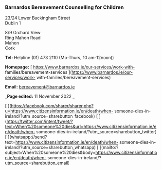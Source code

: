 ###  Barnardos Bereavement Counselling for Children

23/24 Lower Buckingham Street  
Dublin 1  
  
8/9 Orchard View  
Ring Mahon Road  
Mahon  
Cork

**Tel:** Helpline (01) 473 2110 (Mo-Thurs, 10 am-12noon))

**Homepage:** [ https://www.barnardos.ie/our-services/work-with-
families/bereavement-services ](https://www.barnardos.ie/our-services/work-
with-families/bereavement-services)

**Email:** [ bereavement@barnardos.ie ](mailto:bereavement@barnardos.ie)

_**Page edited:** 11 November 2022 _

[
](https://facebook.com/sharer/sharer.php?u=https://www.citizensinformation.ie/en/death/when-
someone-dies-in-ireland/?utm_source=sharebutton_facebook) [
](https://twitter.com/intent/tweet/?text=When%20someone%20dies&url=https://www.citizensinformation.ie/en/death/when-
someone-dies-in-ireland/?utm_source=sharebutton_twitter) [
](whatsapp://send?text=https://www.citizensinformation.ie/en/death/when-
someone-dies-in-ireland/?utm_source=sharebutton_whatsapp) [
](mailto:?subject=When%20someone%20dies&body=https://www.citizensinformation.ie/en/death/when-
someone-dies-in-ireland/?utm_source=sharebutton_email) [
](javascript:void\(0\))
